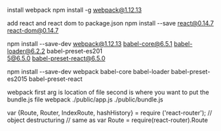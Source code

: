 

install webpack
npm install -g webpack@1.12.13 

add react and react dom to package.json
npm install --save react@0.14.7 react-dom@0.14.7 



npm install --save-dev webpack@1.12.13 babel-core@6.5.1 babel-loader@6.2.2 babel-preset-es201                   
5@6.5.0 babel-preset-react@6.5.0

npm install --save-dev webpack babel-core babel-loader babel-preset-es2015 babel-preset-react              

webpack first arg is location of file
second is where you want to put the bundle.js file
webpack ./public/app.js ./public/bundle.js 



var {Route, Router, IndexRoute, hashHistory} = require ('react-router');
// object destructuring
// same as var Route = require(react-router).Route